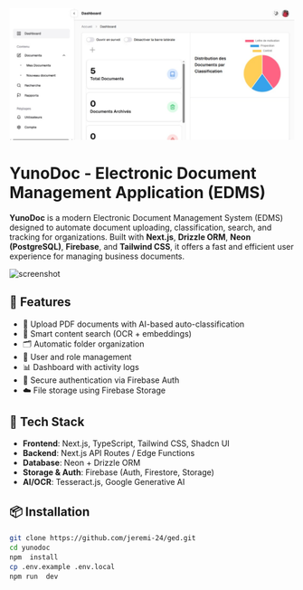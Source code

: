 
![screenshot](./public/yuno1.jpg)
# YunoDoc - Electronic Document Management Application (EDMS)

**YunoDoc** is a modern Electronic Document Management System (EDMS) designed to automate document uploading, classification, search, and tracking for organizations. Built with **Next.js**, **Drizzle ORM**, **Neon (PostgreSQL)**, **Firebase**, and **Tailwind CSS**, it offers a fast and efficient user experience for managing business documents.

![screenshot](./public/yuno3.jpg)

## 🚀 Features

- 📁 Upload PDF documents with AI-based auto-classification
- 🔎 Smart content search (OCR + embeddings)
- 🗂️ Automatic folder organization
- 👥 User and role management
- 📊 Dashboard with activity logs
- 🔐 Secure authentication via Firebase Auth
- ☁️ File storage using Firebase Storage

## 🧰 Tech Stack

- **Frontend**: Next.js, TypeScript, Tailwind CSS, Shadcn UI
- **Backend**: Next.js API Routes / Edge Functions
- **Database**: Neon + Drizzle ORM
- **Storage & Auth**: Firebase (Auth, Firestore, Storage)
- **AI/OCR**: Tesseract.js, Google Generative AI

## 📦 Installation

```bash
git clone https://github.com/jeremi-24/ged.git
cd yunodoc
npm  install
cp .env.example .env.local
npm run  dev
